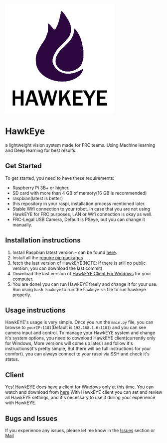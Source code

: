 ![logo](HawkEye.png)
# HawkEye
a lightweight vision system made for FRC teams. Using Machine learning and Deep learning for best results.

## Get Started
To get started, you need to have these requirements:
- Raspberry Pi 3B+ or higher.
- SD card with more than 4 GB of memory(16 GB is recommended)
- raspbian(latest is better)
- this repository in your raspi, installation process mentioned later.
- Stable Wifi connection to your robot. In case that you are not using HawkEYE for FRC purposes, LAN or Wifi connection is okay as well.
- FRC-Legal USB Camera, Default is PSeye, but you can change it manually.

## Installation instructions
  1. Install Raspbian latest version - can be found [here](https://www.raspberrypi.org/downloads/raspbian/).
  2. Install all the [require pip packages](requirements.txt)
  3. fetch the last version of HawkEYE(NOTE: if there is still no public version, you can download the last commit)
  4. Download the last version of [HawkEYE Client For Windows](https://github.com/OfirSiboni/HawkEYE-Client/releases) for your computer.
  5. You are done! you can run HawkEYE freely and change it for your use. Run using `bash hawkeye` to run the `hawkeye.sh` file to run hawkeye properly.
## Usage instructions
HawkEYE's usage is very simple. Once you run the `main.py` file, you can browse to `yourIP:1181`(Default is `192.168.1.6:1181`) and you can see camera input and control.
To manage your HawkEYE system and change it's system options, you need to download HawkEYE client(currently only for Windows, More versions will come up later.)
and follow it's instructions(it's pretty simple, But there will be full instructions for your comfort). you can always connect to your raspi via SSH and check it's status.
## Client
Yes! HawkEYE does have a client for Windows only at this time. You can watch and download from [here](https://github.com/OfirSiboni/HawkEYE-Client/releases)
With HawkEYE client you can set and review all HawkEYE settings, and it's necessary to use it during your experience with HawkEYE. 
## Bugs and Issues
If you experience any issues, please let me know in the [Issues](https://github.com/OfirSiboni/HawkEye/issues) section or [Mail](mailto:ofirsiboni01@gmail.com)
